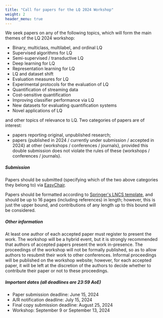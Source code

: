 ```yaml
---
title: "Call for papers for the LQ 2024 Workshop"
weight: 2
header_menu: true
---
```


We seek papers on any of the following topics, which will form the main themes of the LQ 2024 workshop:

* Binary, multiclass, multilabel, and ordinal LQ
* Supervised algorithms for LQ
* Semi-supervised / transductive LQ
* Deep learning for LQ
* Representation learning for LQ
* LQ and dataset shift
* Evaluation measures for LQ
* Experimental protocols for the evaluation of LQ
* Quantification of streaming data
* Cost-sensitive quantification
* Improving classifier performance via LQ
* New datasets for evaluating quantification systems
* Novel applications of LQ

and other topics of relevance to LQ. Two categories of papers are of interest:

* papers reporting original, unpublished research; 
* papers {published in 2024 / currently under submission / accepted in 2024} at other {workshops / conferences / journals}, provided this double submission does not violate the rules of these {workshops / conferences / journals}.


##### Submission

Papers should be submitted (specifying which of the two above categories they belong to) via [EasyChair](https://easychair.org/conferences/?conf=lq2024).

Papers should be formatted according to [Springer's LNCS template](https://www.springer.com/gp/computer-science/lncs/conference-proceedings-guidelines), and should be up to 16 pages (including references) in length; however, this is just the upper bound, and contributions of any length up to this bound will be considered.

##### Other information

At least one author of each accepted paper must register to present the work. The workshop will be a hybrid event, but it is strongly recommended that authors of accepted papers present the work in-presence. The proceedings of the workshop will not be formally published, so as to allow authors to resubmit their work to other conferences. Informal proceedings will be published on the workshop website; however, for each accepted paper, it will be left at the discretion of the authors to decide whether to contribute their paper or not to these proceedings.

##### Important dates (all deadlines are 23:59 AoE)

* Paper submission deadline: June 15, 2024
* A/R notification deadline: July 15, 2024
* Final copy submission deadline: August 25, 2024
* Workshop: September 9 or September 13, 2024
<!--* LQ 2024 workshop: --->

